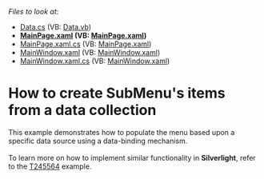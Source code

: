 <!-- default file list -->
*Files to look at*:

* [Data.cs](./CS/Data.cs) (VB: [Data.vb](./VB/Data.vb))
* **[MainPage.xaml](./CS/MainPage.xaml) (VB: [MainPage.xaml](./VB/MainPage.xaml))**
* [MainPage.xaml.cs](./CS/MainPage.xaml.cs) (VB: [MainPage.xaml](./VB/MainPage.xaml))
* [MainWindow.xaml](./CS/MainWindow.xaml) (VB: [MainWindow.xaml](./VB/MainWindow.xaml))
* [MainWindow.xaml.cs](./CS/MainWindow.xaml.cs) (VB: [MainWindow.xaml](./VB/MainWindow.xaml))
<!-- default file list end -->
# How to create SubMenu's items from a data collection


<p>This example demonstrates how to populate the menu based upon a specific data source using a data-binding mechanism.<br /><br />To learn more on how to implement similar functionality in <strong>Silverlight</strong>, refer to the <a href="https://www.devexpress.com/Support/Center/p/T245564">T245564</a> example.</p>

<br/>


